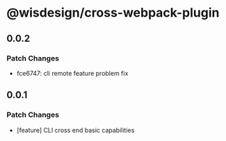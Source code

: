 # @wisdesign/cross-webpack-plugin

## 0.0.2

### Patch Changes

- fce6747: cli remote feature problem fix

## 0.0.1

### Patch Changes

- [feature] CLI cross end basic capabilities
